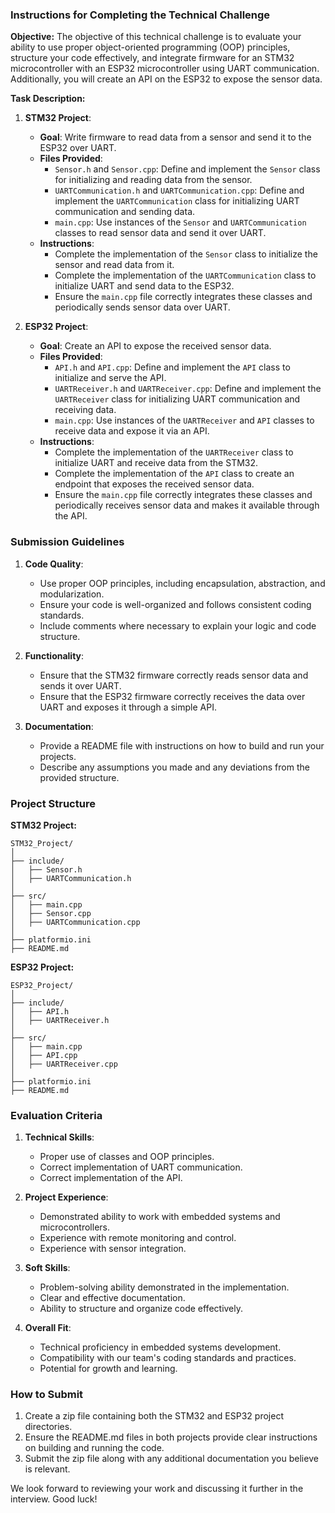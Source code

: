 ### Instructions for Completing the Technical Challenge

**Objective:**
The objective of this technical challenge is to evaluate your ability to use proper object-oriented programming (OOP) principles, structure your code effectively, and integrate firmware for an STM32 microcontroller with an ESP32 microcontroller using UART communication. Additionally, you will create an API on the ESP32 to expose the sensor data.

**Task Description:**
1. **STM32 Project**:
   - **Goal**: Write firmware to read data from a sensor and send it to the ESP32 over UART.
   - **Files Provided**:
     - `Sensor.h` and `Sensor.cpp`: Define and implement the `Sensor` class for initializing and reading data from the sensor.
     - `UARTCommunication.h` and `UARTCommunication.cpp`: Define and implement the `UARTCommunication` class for initializing UART communication and sending data.
     - `main.cpp`: Use instances of the `Sensor` and `UARTCommunication` classes to read sensor data and send it over UART.
   - **Instructions**:
     - Complete the implementation of the `Sensor` class to initialize the sensor and read data from it.
     - Complete the implementation of the `UARTCommunication` class to initialize UART and send data to the ESP32.
     - Ensure the `main.cpp` file correctly integrates these classes and periodically sends sensor data over UART.

2. **ESP32 Project**:
   - **Goal**: Create an API to expose the received sensor data.
   - **Files Provided**:
     - `API.h` and `API.cpp`: Define and implement the `API` class to initialize and serve the API.
     - `UARTReceiver.h` and `UARTReceiver.cpp`: Define and implement the `UARTReceiver` class for initializing UART communication and receiving data.
     - `main.cpp`: Use instances of the `UARTReceiver` and `API` classes to receive data and expose it via an API.
   - **Instructions**:
     - Complete the implementation of the `UARTReceiver` class to initialize UART and receive data from the STM32.
     - Complete the implementation of the `API` class to create an endpoint that exposes the received sensor data.
     - Ensure the `main.cpp` file correctly integrates these classes and periodically receives sensor data and makes it available through the API.

### Submission Guidelines

1. **Code Quality**:
   - Use proper OOP principles, including encapsulation, abstraction, and modularization.
   - Ensure your code is well-organized and follows consistent coding standards.
   - Include comments where necessary to explain your logic and code structure.

2. **Functionality**:
   - Ensure that the STM32 firmware correctly reads sensor data and sends it over UART.
   - Ensure that the ESP32 firmware correctly receives the data over UART and exposes it through a simple API.

3. **Documentation**:
   - Provide a README file with instructions on how to build and run your projects.
   - Describe any assumptions you made and any deviations from the provided structure.

### Project Structure

**STM32 Project:**
```
STM32_Project/
│
├── include/
│   ├── Sensor.h
│   ├── UARTCommunication.h
│
├── src/
│   ├── main.cpp
│   ├── Sensor.cpp
│   ├── UARTCommunication.cpp
│
├── platformio.ini
├── README.md
```

**ESP32 Project:**
```
ESP32_Project/
│
├── include/
│   ├── API.h
│   ├── UARTReceiver.h
│
├── src/
│   ├── main.cpp
│   ├── API.cpp
│   ├── UARTReceiver.cpp
│
├── platformio.ini
├── README.md
```

### Evaluation Criteria

1. **Technical Skills**:
   - Proper use of classes and OOP principles.
   - Correct implementation of UART communication.
   - Correct implementation of the API.

2. **Project Experience**:
   - Demonstrated ability to work with embedded systems and microcontrollers.
   - Experience with remote monitoring and control.
   - Experience with sensor integration.

3. **Soft Skills**:
   - Problem-solving ability demonstrated in the implementation.
   - Clear and effective documentation.
   - Ability to structure and organize code effectively.

4. **Overall Fit**:
   - Technical proficiency in embedded systems development.
   - Compatibility with our team's coding standards and practices.
   - Potential for growth and learning.

### How to Submit

1. Create a zip file containing both the STM32 and ESP32 project directories.
2. Ensure the README.md files in both projects provide clear instructions on building and running the code.
3. Submit the zip file along with any additional documentation you believe is relevant.

We look forward to reviewing your work and discussing it further in the interview. Good luck!